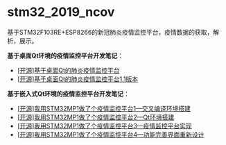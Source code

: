 # stm32_2019_ncov
基于STM32F103RE+ESP8266的新冠肺炎疫情监控平台，疫情数据的获取，解析，展示。

**基于桌面Qt环境的疫情监控平台开发笔记**：

- [[开源]基于桌面Qt的肺炎疫情监控平台](https://mp.weixin.qq.com/s?__biz=MzUzNzk2NTMxMw==&mid=2247484315&idx=1&sn=5ebbdadb3d048ece3e2fe112e078ffbf&scene=21#wechat_redirect)
- [[开源]基于桌面Qt的肺炎疫情监控平台1.1版本](https://mp.weixin.qq.com/s?__biz=MzUzNzk2NTMxMw==&mid=2247484320&idx=1&sn=c3b2e06a7b96ec2789de50fb3d56b835&scene=21#wechat_redirect)

**基于嵌入式Qt环境的疫情监控平台开发笔记**：

- [[开源]我用STM32MP1做了个疫情监控平台1—交叉编译环境搭建](https://mp.weixin.qq.com/s?__biz=MzUzNzk2NTMxMw==&mid=2247484460&idx=1&sn=abb259af31d32812d5ce11bb94cbc91c&scene=21#wechat_redirect)
- [[开源]我用STM32MP1做了个疫情监控平台2—Qt环境搭建](https://mp.weixin.qq.com/s?__biz=MzUzNzk2NTMxMw==&mid=2247484460&idx=2&sn=6794b0d8deaae450a3ba99c6a0d3fc31&scene=21#wechat_redirect)
- [[开源]我用STM32MP1做了个疫情监控平台3—疫情监控平台实现](https://mp.weixin.qq.com/s?__biz=MzUzNzk2NTMxMw==&mid=2247484460&idx=3&sn=091e96c589679c4f27721d8a6e50170c&scene=21#wechat_redirect)
- [[开源]我用STM32MP1做了个疫情监控平台4—功能完善界面重新设计](https://mp.weixin.qq.com/s?__biz=MzUzNzk2NTMxMw==&mid=2247484485&idx=1&sn=4f74131918d92a8bda3ec4c5f83bd451&scene=21#wechat_redirect)

